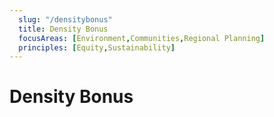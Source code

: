 ```yaml
---
  slug: "/densitybonus"
  title: Density Bonus
  focusAreas: [Environment,Communities,Regional Planning]
  principles: [Equity,Sustainability]
---
```

# Density Bonus